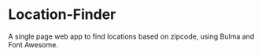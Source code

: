 # Location-Finder
A single page web app to find locations based on zipcode, using Bulma and Font Awesome.
